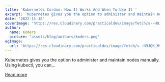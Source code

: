 ```yaml
---
title: 'Kubernetes Cordon: How It Works And When To Use It '
excerpt: 'Kubernetes gives you the option to administer and maintain nodes manually. Using kubectl, you can...'
date: '2022-11-18'
coverImage: 'https://res.cloudinary.com/practicaldev/image/fetch/s--H9JQK_Mv--/c_imagga_scale,f_auto,fl_progressive,h_420,q_auto,w_1000/https://dev-to-uploads.s3.amazonaws.com/uploads/articles/ryap3p5jtn36fy60dqiw.png'
author:
  name: Koders
  picture: "assets/blog/authors/koders.png"
ogImage:
  url: 'https://res.cloudinary.com/practicaldev/image/fetch/s--H9JQK_Mv--/c_imagga_scale,f_auto,fl_progressive,h_420,q_auto,w_1000/https://dev-to-uploads.s3.amazonaws.com/uploads/articles/ryap3p5jtn36fy60dqiw.png'
---
```


Kubernetes gives you the option to administer and maintain nodes manually. Using kubectl, you can...

[Read more](https://dev.to/castai/kubernetes-cordon-how-it-works-and-when-to-use-it-pp5)
